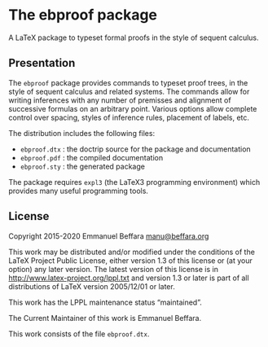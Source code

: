 The ebproof package
===================

A LaTeX package to typeset formal proofs in the style of sequent calculus.

Presentation
------------

The `ebproof` package provides commands to typeset proof trees, in the style
of sequent calculus and related systems. The commands allow for writing
inferences with any number of premisses and alignment of successive formulas
on an arbitrary point. Various options allow complete control over spacing,
styles of inference rules, placement of labels, etc.

The distribution includes the following files:

- `ebproof.dtx` : the doctrip source for the package and documentation
- `ebproof.pdf` : the compiled documentation
- `ebproof.sty` : the generated package

The package requires `expl3` (the LaTeX3 programming environment) which
provides many useful programming tools.


License
-------

Copyright 2015-2020 Emmanuel Beffara <manu@beffara.org>

This work may be distributed and/or modified under the
conditions of the LaTeX Project Public License, either version 1.3
of this license or (at your option) any later version.
The latest version of this license is in
 <http://www.latex-project.org/lppl.txt>
and version 1.3 or later is part of all distributions of LaTeX
version 2005/12/01 or later.

This work has the LPPL maintenance status “maintained”.

The Current Maintainer of this work is Emmanuel Beffara.

This work consists of the file `ebproof.dtx`.
